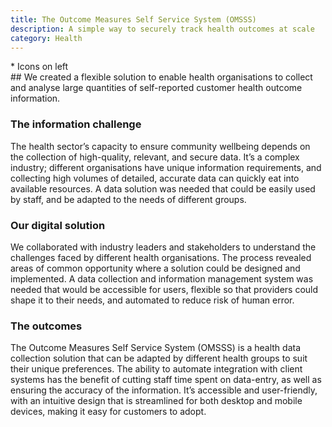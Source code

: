 ```yaml
---
title: The Outcome Measures Self Service System (OMSSS)
description: A simple way to securely track health outcomes at scale
category: Health
---
```

<div class="grid grid-cols-12">

<div class="col-span-12">
    <img src="" />
</div>

<div class="col-span-3">
* Icons on left
</div>

<div class="col-span-9">
## We created a flexible solution to enable health organisations to collect and analyse large quantities of self-reported customer health outcome information.

### The information challenge
The health sector’s capacity to ensure community wellbeing depends on the collection of high-quality, relevant, and secure data.
It’s a complex industry; different organisations have unique information requirements, and collecting high volumes of detailed, accurate data can quickly eat into available resources.
A data solution was needed that could be easily used by staff, and be adapted to the needs of different groups.

### Our digital solution
We collaborated with industry leaders and stakeholders to understand the challenges faced by different health organisations.
The process revealed areas of common opportunity where a solution could be designed and implemented.
A data collection and information management system was needed that would be accessible for users, flexible so that providers could shape it to their needs, and automated to reduce risk of human error.

### The outcomes
The Outcome Measures Self Service System (OMSSS) is a health data collection solution that can be adapted by different health groups to suit their unique preferences.
The ability to automate integration with client systems has the benefit of cutting staff time spent on data-entry, as well as ensuring the accuracy of the information.
It’s accessible and user-friendly, with an intuitive design that is streamlined for both desktop and mobile devices, making it easy for customers to adopt.


</div>
</div>
